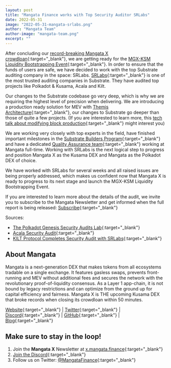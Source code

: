 ```yaml
---
layout: post
title: "Mangata Finance works with Top Security Auditor SRLabs"
date: 2022-05-31
image: "2022-05-31-mangata-srlabs.png"
author: "Mangata Team"
author-image: "mangata-team.png"
excerpt: ""
---
```


After concluding our [record-breaking Mangata X crowdloan](https://blog.mangata.finance/news/2022-02-22-mangata-x-crowdloan-capped/){:target="\_blank"}, we are getting ready for the [MGX-KSM Liquidity Bootstrapping Event](https://blog.mangata.finance/blog/2022-05-09-mgx-ksm-liquidity-bootstrapping-event/){:target="\_blank"}. In order to ensure that the funds of users are safe, we have decided to work with the top Substrate auditing company in the space: SRLabs. [SRLabs](https://www.srlabs.de/){:target="\_blank"} is one of the most trusted auditing companies in Substrate. They have audited top projects like Polkadot & Kusama, Acala and Kilt.

Our changes to the Substrate codebase go very deep, which is why we are requiring the highest level of precision when delivering. We are introducing a production ready solution for MEV with [Themis Architecture](https://blog.mangata.finance/blog/2021-10-10-themis-protocol/){:target="\_blank"}, our changes to Substrate go deeper than those of quite a few projects. (If you are interested to learn more, this [tech talk about modifying block production](https://blog.mangata.finance/tech/2021-11-20-modifying-the-block-execution-in-substrate/){:target="\_blank"} might interest you)

We are working very closely with top experts in the field, have finished important milestones in the [Substrate Builders Program](https://blog.mangata.finance/news/2021-08-18-mangata-completes-first-milestone-for-the-substrate-builders-program/){:target="\_blank"} and have a dedicated [Quality Assurance team](https://blog.mangata.finance/tech/2021-11-25-quality-assurance-at-mangata/){:target="\_blank"} working at Mangata full-time. Working with SRLabs is the next logical step to progress and position Mangata X as the Kusama DEX and Mangata as the Polkadot DEX of choice.

We have worked with SRLabs for several weeks and all raised issues are being properly addressed, which makes us confident now that Mangata X is ready to progress to its next stage and launch the MGX-KSM Liquidity Bootstrapping Event.

If you are interested to learn more about the details of the audit, we invite you to subscribe to the Mangata Newsletter and get informed when the full report is being released: [Subscribe](https://x.mangata.finance/mangata-x-launch){:target="\_blank"}

Sources:
- [The Polkadot Genesis Security Audits Lab](https://medium.com/web3foundation/the-polkadot-genesis-security-audits-hub-4d8b65e7f564){:target="\_blank"}
- [Acala Security Audit](https://medium.com/acalanetwork/acala-security-audit-edd1850e27aa){:target="\_blank"}
- [KILT Protocol Completes Security Audit with SRLabs](https://medium.com/kilt-protocol/kilt-protocol-completes-security-audit-with-srlabs-4d7130212cbd){:target="\_blank"}



## About Mangata
Mangata is a next-generation DEX that makes tokens from all ecosystems tradable on a single exchange. It features gasless swaps, prevents front-running and MEV without additional fees and secures the network with the revolutionary proof-of-liquidity consensus. As a Layer 1 app-chain, it is not bound by legacy restrictions and can optimize from the ground up for capital efficiency and fairness. Mangata X is THE upcoming Kusama DEX that broke records when closing its crowdloan within 50 minutes.

[Website](https://mangata.finance/){:target="\_blank"} &#124; [Twitter](https://twitter.com/MangataFinance){:target="\_blank"} &#124; [Discord](https://discord.com/invite/mangata){:target="\_blank"} &#124; [GitHub](https://github.com/mangata-finance){:target="\_blank"} &#124; [Blog](https://blog.mangata.finance/){:target="\_blank"}


## Make sure to stay in the loop!
1. Join the **Mangata X** Newsletter at [x.mangata.finance](https://x.mangata.finance/){:target="\_blank"}
2. [Join the Discord](https://discord.gg/mangata){:target="\_blank"}
3. Follow us on Twitter: [@MangataFinance](https://twitter.com/MangataFinance){:target="\_blank"}
